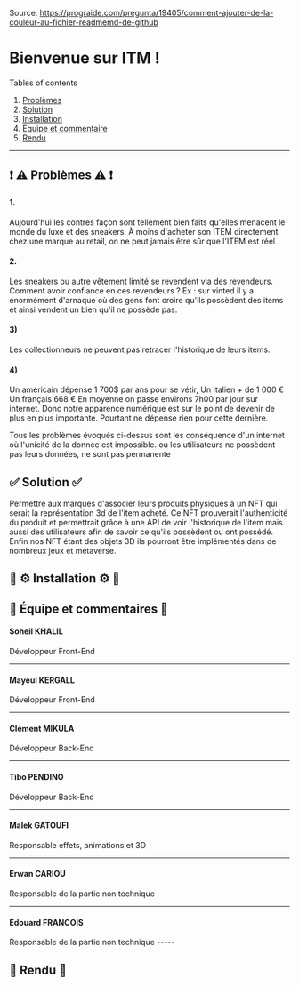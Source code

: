 Source: https://prograide.com/pregunta/19405/comment-ajouter-de-la-couleur-au-fichier-readmemd-de-github

# Bienvenue sur ITM !

Tables of contents  
 1. [Problèmes](#problemes)
 2. [Solution](#solution)
 3. [Installation](#installation)
 4. [Equipe et commentaire](#equipe)
 5. [Rendu](#rendu)

*******
<div id='problemes'/>

## ❗️ ⚠️ Problèmes ⚠️ ❗️
<h4>1. </h4> Aujourd'hui les contres façon sont tellement bien faits qu'elles menacent le monde du luxe
et des sneakers. À moins d'acheter son ITEM directement chez une marque au retail, on ne peut jamais
être sûr que l'ITEM est réel

<h4>2. </h4> Les sneakers ou autre vêtement limité se revendent via des revendeurs.
Comment avoir confiance en ces revendeurs ? Ex : sur vinted il y a énormément d'arnaque
où des gens font croire qu'ils possèdent des items et ainsi vendent un bien qu'il ne possède
pas.

<h4>3) </h4> Les collectionneurs ne peuvent pas retracer l'historique de leurs items.

<h4>4) </h4> Un américain dépense 1 700$ par ans pour se vétir,
Un Italien + de 1 000 €
Un français 668 €
En moyenne on passe environs 7h00 par jour sur internet. 
Donc notre apparence numérique est sur le point de devenir de plus en plus importante.
Pourtant ne dépense rien pour cette dernière.



Tous les problèmes évoqués ci-dessus sont les conséquence d'un internet où l'unicité de la donnée
est impossible. ou les utilisateurs ne
possèdent pas leurs données, 
ne sont pas permanente 
<div id='solution'/>

##  ✅ Solution ✅

Permettre aux marques d'associer leurs produits physiques à un NFT qui serait la représentation
3d de l'item acheté. Ce NFT prouverait l'authenticité du produit et permettrait grâce à une API
de voir l'historique de l'item mais aussi des utilisateurs afin de savoir ce qu'ils possèdent ou
ont possédé. Enfin nos NFT étant des objets 3D ils pourront être implémentés dans de nombreux jeux et métaverse.

<div id='installation'/>

##  🔄 ⚙️ Installation ⚙️ 🔄

<div id='equipe'/>

## 👥 Équipe et commentaires 👥

<h4>Soheil KHALIL</h4>
Développeur Front-End

-----

<h4>Mayeul KERGALL</h4>
Développeur Front-End

-----

<h4>Clément MIKULA</h4>
Développeur Back-End

-----


<h4>Tibo PENDINO</h4>
Développeur Back-End

-----


<h4>Malek GATOUFI</h4>
Responsable effets, animations et 3D

-----


<h4>Erwan CARIOU</h4>
Responsable de la partie non technique

-----


<h4>Edouard FRANCOIS</h4>
Responsable de la partie non technique
-----

<div id='rendu'/>

## 📂 Rendu 📂
